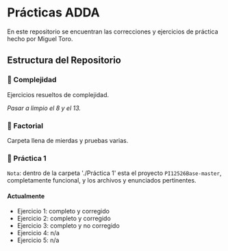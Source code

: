 # Prácticas ADDA

En este repositorio se encuentran las correcciones y ejercicios de práctica hecho por Miguel Toro.

## Estructura del Repositorio

### 📁 Complejidad

Ejercicios resueltos de complejidad.

*Pasar a limpio el 8 y el 13.*

### 📁 Factorial

Carpeta llena de mierdas y pruebas varias.

### 📁 Práctica 1

`Nota`: dentro de la carpeta './Práctica 1' esta el proyecto `PI12526Base-master`, completamente funcional, y los archivos y enunciados pertinentes.

#### Actualmente

- Ejercicio 1: completo y corregido
- Ejercicio 2: completo y corregido
- Ejercicio 3: completo y no corregido
- Ejercicio 4: n/a
- Ejercicio 5: n/a
